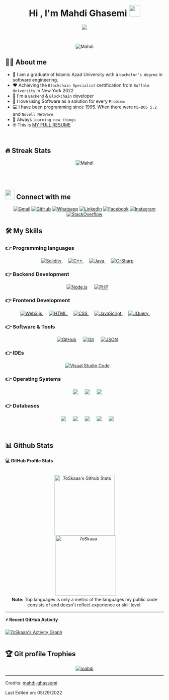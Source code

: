 <h1 align="center">Hi , I'm Mahdi Ghasemi <img src="https://media.giphy.com/media/hvRJCLFzcasrR4ia7z/giphy.gif" width="35"></h1>
<p align="center">
  <a href="#"><img src="https://readme-typing-svg.herokuapp.com?color=F75029&lines=Blockchain+Specialist+%26+Developer;Software+Engineer;Always+learning+new+things&center=true&width=500&height=50"></a>
</p>

<br>

<p align="center"> 
	<img src="https://komarev.com/ghpvc/?username=mahdi-ghassemi&label=Profile%20views&color=0e75b6&style=plastic" alt="Mahdi" /> 
</p>


## :sassy_man:  About me
- :school: I am a graduate of Islamic Azad University with a `bachelor's degree` in software engineering.
- :heart: Achieving the `Blockchain Specialist` certification from `Buffalo University` in New York 2022
- :gem: I'm a `Backend` & `Blockchain` developer
- :dart: I love using Software as a solution for every `Problem`
- :computer: I have been programming since 1995. When there were `MS-DOS 5.2` and `Novell Netware`
- :thinking: Always `learning new things`
- :nerd_face: This is [MY FULL RESUME](https://mahdi-ghasemi.tech/)

<br>

## 🔥 Streak Stats
<p align="center"><img src="https://github-readme-streak-stats.herokuapp.com/?user=mahdi-ghassemi&theme=algolia" alt="Mahdi" /></p>

<br>
<br>

## <img src="https://media.giphy.com/media/iY8CRBdQXODJSCERIr/giphy.gif" width="30px"> Connect with me
<p align="center">
	<a href="mailto:mehdi.ghassemi51@gmail.com"><img img src="https://img.shields.io/badge/gmail-%23EA4335.svg?style=plastic&logo=gmail&logoColor=white" alt="Gmail"/></a>
	<a href="https://github.com/mahdi-ghassemi"><img src="https://img.shields.io/badge/github-%23181717.svg?style=plastic&logo=github&logoColor=white" alt="GitHub"/></a>
	<a href="https://wa.me/0351912118404"><img src="https://img.shields.io/badge/whatsapp-%2325D366.svg?style=plastic&logo=whatsapp&logoColor=white" alt="Whatsapp"/></a>
	<a href="https://www.linkedin.com/in/7mahdi-ghasemi-78316639/"><img src="https://img.shields.io/badge/linkedin-%230A66C2.svg?style=plastic&logo=linkedin&logoColor=white" alt="LinkedIn"/></a>
	<a href="https://www.facebook.com/mahdi.ghasemi.72"><img src="https://img.shields.io/badge/facebook-%231877F2.svg?style=plastic&logo=facebook&logoColor=white" alt="Facebook"/></a>
	<a href="https://www.instagram.com/mahdi.ghasemi.1972/"><img src="https://img.shields.io/badge/instagram-%23E4405F.svg?style=plastic&logo=instagram&logoColor=white" alt="Instagram"/></a>
	<a href="https://stackoverflow.com/users/19151903/mahdi-ghasemi"><img src="https://img.shields.io/badge/stackoverflow-%23f2a04a?style=plastic&logo=stackoverflow&logoColor=white" alt="StackOverflow"/></a>
</p>




## 🛠️ My Skills

### 👉 Programming languages

<p align="center"> 
  &emsp; 
  <a href="https://soliditylang.org/" target="_blank"> 
    <img alt="Solidity" src="https://img.shields.io/badge/Solidity%20-%232370ED.svg?style=plastic&logo=solidity&logoColor=white">
  </a> 
  &emsp;
  <a href="https://www.w3schools.com/cpp/" target="_blank"> 
    <img alt="C++" src="https://img.shields.io/badge/C++%20-%2300599C.svg?style=plastic&logo=c%2B%2B&logoColor=white">
  </a>  
  &emsp;
  <a href="https://www.java.com" target="_blank"> 
    <img alt="Java" src="https://img.shields.io/badge/Java-%23007396.svg?style=plastic&logo=java&logoColor=white">
  </a>
  &emsp;
   <a href="https://www.w3schools.com/cs/index.php" target="_blank">
    <img alt="C-Sharp" src="https://img.shields.io/badge/C-Sharp%20-%2314354C.svg?style=plastic&logo=csharp#&logoColor=white">
  </a>
</p>

### 👉 Backend Development
<p align="center">
&emsp;
    <a href="https://nodejs.org/en/"><img alt="Node.js" src="https://img.shields.io/badge/-Node.js-339933?logo=node.js&logoColor=white&style=plastic"></a>
&emsp;
    <a href="https://www.php.net/"><img alt="PHP" src="https://img.shields.io/badge/PHP-777BB4?style=plastic&logo=php&logoColor=white"></a>

</p>


### 👉 Frontend Development
<p align="center"> 
 &emsp;    
  <a href="https://web3js.readthedocs.io/en/v1.7.3/" target="_blank"> 
   <img alt="Web3.js" src="https://img.shields.io/badge/-Web3.js-F16822?logo=Web3.js&logoColor=white&style=plastic">
  </a>     
  &emsp; 
  <a href="https://www.w3.org/html/" target="_blank"> 
   <img alt="HTML" src="https://img.shields.io/badge/HTML5%20-%23E34F26.svg?style=plastic&logo=html5&logoColor=white">
  </a>   
  &emsp;
  <a href="https://www.w3schools.com/css/" target="_blank">
    <img alt="CSS" src="https://img.shields.io/badge/CSS%20-%231572B6.svg?style=plastic&logo=css3&logoColor=white">
  </a> 
   &emsp;
  <a href="https://developer.mozilla.org/en-US/docs/Web/JavaScript" target="_blank"> 
     <img alt="JavaScript" src="https://img.shields.io/badge/JavaScript%20-%23F7DF1E.svg?style=plastic&logo=javascript&logoColor=black">
   </a>
    &emsp;
  <a href="https://jquery.com/" target="_blank"> 
     <img alt="JQuery" src="https://img.shields.io/badge/-JQuery-0769AD?logo=jquery&logoColor=white&style=plastic">
   </a>
   &emsp; 
</p>

 ### 👉 Software & Tools
 
<p align="center">  
  &emsp;
    <a href="#"><img alt="GitHub" src="https://img.shields.io/badge/GitHub-%23181717.svg?style=plastic&logo=github&logoColor=white"></a> 
    &emsp;
    <a href="#"><img alt="Git" src="https://img.shields.io/badge/Git%20-%23F05033.svg?style=plastic&logo=git&logoColor=white"></a>
  &emsp;  
    <a href="#"><img alt="JSON" img src="https://img.shields.io/badge/JSON-%23000000.svg?style=plastic&logo=json&logoColor=white"></a>
</p>

 ### 👉 IDEs 
<p align="center">
  &emsp;
    <a href="#"><img alt="Visual Studio Code" src="https://img.shields.io/badge/Visual%20Studio%20Code-0078d7.svg?style=plastic&logo=visual-studio-code&logoColor=white"></a> 
</p> 

 ### 👉 Operating Systems
 
<p align="center">
  &emsp;
    <a href="https://www.linux.org/"><img src="https://img.shields.io/badge/Linux-FCC624?style=plastic&logo=linux&logoColor=black"></a>
  &emsp;
    <a href="https://ubuntu.com/"><img src="https://img.shields.io/badge/Ubuntu-E95420?style=plastic&logo=ubuntu&logoColor=white"></a>
  &emsp;
    <a href="https://www.microsoft.com/en-us/windows?r=1"><img src="https://img.shields.io/badge/Windows-0078D6?style=plastic&logo=windows&logoColor=white"></a>   
</p>

### 👉 Databases
 
<p align="center">
  &emsp;
    <a href="https://www.mysql.com/"><img src="https://img.shields.io/badge/-MySql-4479A1?logo=mysql&logoColor=white&style=plastic"></a>
  &emsp;
    <a href="https://www.postgresql.org/"><img src="https://img.shields.io/badge/-PostgreSQL-4169E1?logo=PostgreSQL&logoColor=white&style=plastic"></a>
  &emsp;
    <a href="https://www.microsoft.com/en-us/sql-server/sql-server-downloads"><img src="https://img.shields.io/badge/-Microsoft%20SQL%20Server-CC2927?logo=Microsoft%20SQL%20Server&logoColor=white&style=plastic"></a>   
    &emsp;
    <a href="https://www.mongodb.com/"><img src="https://img.shields.io/badge/-MongoDB-47A248?logo=MongoDB&logoColor=white&style=plastic"></a>   
    &emsp;
    <a href="https://www.sqlite.org/index.html"><img src="https://img.shields.io/badge/-SQLite-003B57?logo=SQLite&logoColor=white&style=plastic"></a>   
</p>

<br/>

## 📊 Github Stats



  <summary><b>💻 GitHub Profile Stats</b></summary>
  <br/>
  <p align="center">
    <a href="https://github.com/anuraghazra/github-readme-stats"><img alt="7oSkaaa's Github Stats" src="https://github-readme-stats.vercel.app/api?username=mahdi-ghassemi&show_icons=true&count_private=true&theme=algolia" height="192px"/></a>
<br/>
  &nbsp;
	  <img src="https://github-readme-stats.vercel.app/api/top-langs?username=mahdi-ghassemi&langs_count=10&show_icons=true&locale=en&layout=compact&theme=algolia" alt="7oSkaaa" height="192px"/>
  <br/>
  <b>Note:</b> Top languages is only a metric of the languages my public code consists of and doesn't reflect experience or skill level.
  </p>

----

  <summary><b>⚡ Recent GitHub Activity</b></summary>
  <br/>
   <a href="https://github.com/mahdi-ghassemi"><img alt="7oSkaaa's Activity Graph" src="https://activity-graph.herokuapp.com/graph?username=mahdi-ghassemi&custom_title=Mahdi's%20Contribution%20Graph&theme=react-dark" /></a>
  <br/>


<br/>

## :trophy: Git profile Trophies

<p align="center"> <a href="https://github.com/ryo-ma/github-profile-trophy"><img src="https://github-profile-trophy.vercel.app/?username=mahdi-ghassemi&layout=compact&theme=algolia" alt="mahdi" /></a> </p>

-----
Credits: [mahdi-ghassemi](https://github.com/mahdi-ghassemi)

Last Edited on: 05/29/2022
